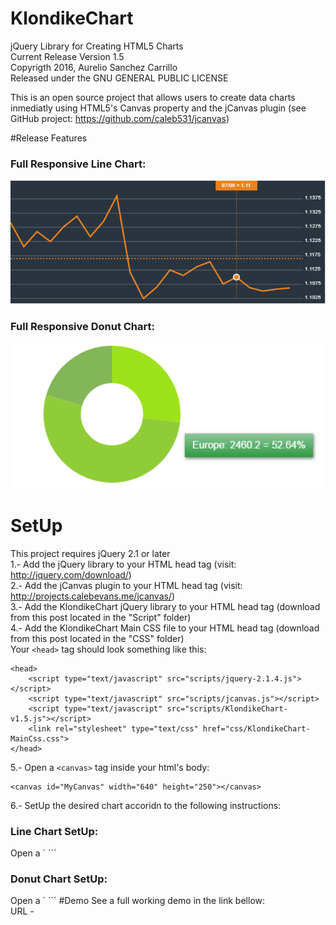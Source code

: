 # KlondikeChart
jQuery Library for Creating HTML5 Charts
<br>
Current Release Version 1.5
<br>
Copyrigth 2016, Aurelio Sanchez Carrillo
<br>
Released under the GNU GENERAL PUBLIC LICENSE

This is an open source project that allows users to create data charts inmediatly using HTML5's Canvas property and the jCanvas plugin (see GitHub project: https://github.com/caleb531/jcanvas)

#Release Features
<h3>Full Responsive Line Chart:</h3>
<img src="https://raw.githubusercontent.com/aureliosanchez/KlondikeChart/master/SampleImages/KlonidkeChartProjectImage1.png">
<h3>Full Responsive Donut Chart:</h3>
<img src="https://raw.githubusercontent.com/aureliosanchez/KlondikeChart/master/SampleImages/KlonidkeChartProjectImage2.png">

# SetUp
This project requires jQuery 2.1 or later 
<br>
1.- Add the jQuery library to your HTML head tag (visit: http://jquery.com/download/)
<br>
2.- Add the jCanvas plugin to your HTML head tag (visit: http://projects.calebevans.me/jcanvas/)
<br>
3.- Add the KlondikeChart jQuery library to your HTML head tag (download from this post located in the "Script" folder)
<br>
4.- Add the KlondikeChart Main CSS file to your HTML head tag (download from this post located in the "CSS" folder)
<br>
Your `<head>` tag should look something like this:
```
<head>
	<script type="text/javascript" src="scripts/jquery-2.1.4.js"></script>
	<script type="text/javascript" src="scripts/jcanvas.js"></script>
	<script type="text/javascript" src="scripts/KlondikeChart-v1.5.js"></script>
	<link rel="stylesheet" type="text/css" href="css/KlondikeChart-MainCss.css">
</head>
```
5.- Open a `<canvas>` tag inside your html's body:
```
<canvas id="MyCanvas" width="640" height="250"></canvas>
```
6.- SetUp the desired chart accoridn to the following instructions:
<h3>Line Chart SetUp:</h3>
Open a `<script>` tag in your html document where you call the `LineChart()` function and declare all of its configuration variables:
```
<script type="text/javascript">
	var myLineCanvas = $("#LineChart"); //Stores the Canvas ID
	var lineColor = "#e88320"; //Sets the color of the line in the chart 
	var lineStroke = 3; //Determines the line stroke width
	var CanvasBackground = "#2a343f"; //Sets the color of the Canvas Background
	var gridLineColor = "#767676"; //Sets the chart's grid lining color 
	var gridNumeralColor = "#fff"; //Sets the grid number color
	var gridLineFrecuency = 20; //Sets the interval of the chart graduation grid
	var GridNumeralDecimals = 0; //Delcares how much decimals you want displayed in the graduation grid
	var ChartAvarage = true; //true or false; Drwas the avarage line in the chart 
	var XValues = ["Jan", "Feb", "Mar", "Apr", "May", "Jun", "Jul", "Aug", "Sept", "Oct", "Nov", "Dec"]; //String array for X values to be displayed in the chart
	var YValues = [150, 360, 200, 225, 560, 450, 220, 550, 630, 100, 280, 480]; //Numeric array for Y values to be displayed in the chart
	LineChart(); //Calls the LineChart function to draw the chart using the above properties
</script>
```
<h3>Donut Chart SetUp:</h3>
Open a `<script>` tag in your html document where you call the `DonutChart()` function and declare all of its configuration variables:
```
<script type="text/javascript">
	var myDonutCanvas = $("#DonutChart") //Stores the Canvas ID in a variable
	var DonutRadius = 80; //Determines the chart radius 
	var DonutStroke = 60; //Sets the donut width
	var DonutXPosition = 320; //Important to be set in the middle of the canvas width
	var DonutYPosition = 125; //Important to be set in the middle of the canvas height
	var statsNames = ["Asia", "Europe",  "America"]; //String array for the stats names to be displayed in the chart
	var stats = [1256.54, 2460.20, 956.89]; //Numeric array for the correspondant data to be displayed in the chart
	DonutChart(); //Calls the DonutChart function to draw the chart usign the above properties
</script>
```
#Demo
See a full working demo in the link bellow:
<br>
URL - 
